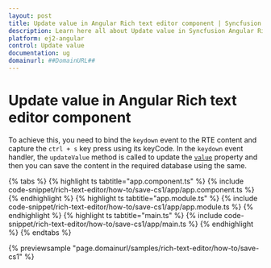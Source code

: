```yaml
---
layout: post
title: Update value in Angular Rich text editor component | Syncfusion
description: Learn here all about Update value in Syncfusion Angular Rich text editor component of Syncfusion Essential JS 2 and more.
platform: ej2-angular
control: Update value 
documentation: ug
domainurl: ##DomainURL##
---
```


# Update value in Angular Rich text editor component

To achieve this, you need to bind the `keydown` event to the RTE content and capture the `ctrl + s` key press using its keyCode.
In the `keydown` event handler, the `updateValue` method is called to update the [`value`](https://ej2.syncfusion.com/angular/documentation/api/rich-text-editor/#value) property and then you can save the content in the required database using the same.

{% tabs %}
{% highlight ts tabtitle="app.component.ts" %}
{% include code-snippet/rich-text-editor/how-to/save-cs1/app/app.component.ts %}
{% endhighlight %}
{% highlight ts tabtitle="app.module.ts" %}
{% include code-snippet/rich-text-editor/how-to/save-cs1/app/app.module.ts %}
{% endhighlight %}
{% highlight ts tabtitle="main.ts" %}
{% include code-snippet/rich-text-editor/how-to/save-cs1/app/main.ts %}
{% endhighlight %}
{% endtabs %}
  
{% previewsample "page.domainurl/samples/rich-text-editor/how-to/save-cs1" %}
